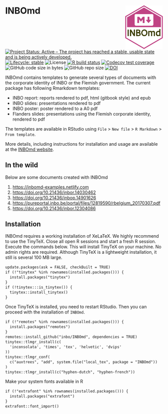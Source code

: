 # INBOmd <img src="man/figures/logo.svg" align="right" alt="A hexagon with the word INBOmd and the Markdown logo" width="120" />

[![Project Status: Active – The project has reached a stable, usable state and is being actively developed.](https://www.repostatus.org/badges/latest/active.svg)](https://www.repostatus.org/#active)
[![Lifecycle: stable](https://lifecycle.r-lib.org/articles/figures/lifecycle-stable.svg)](https://lifecycle.r-lib.org/articles/stages.html#stable)
![License](https://img.shields.io/github/license/inbo/INBOmd)
[![R build status](https://github.com/inbo/inbomd/workflows/check%20package%20on%20main/badge.svg)](https://github.com/inbo/inbomd/actions)
[![Codecov test coverage](https://codecov.io/gh/inbo/inbomd/branch/main/graph/badge.svg)](https://codecov.io/gh/inbo/inbomd?branch=main)
![GitHub code size in bytes](https://img.shields.io/github/languages/code-size/inbo/inbomd.svg)
![GitHub repo size](https://img.shields.io/github/repo-size/inbo/inbomd.svg)
[![DOI](https://zenodo.org/badge/66824259.svg)](https://zenodo.org/badge/latestdoi/66824259)

INBOmd contains templates to generate several types of documents with the corporate identity of INBO or the Flemish government. The current package has following Rmarkdown templates:

- INBO report: reports rendered to pdf, html (gitbook style) and epub
- INBO slides: presentations rendered to pdf
- INBO poster: poster rendered to a A0 pdf
- Flanders slides: presentations using the Flemish corporate identity, rendered to pdf

The templates are available in RStudio using `File` > `New file` > `R Markdown` > `From template`.

More details, including instructions for installation and usage are available at the [INBOmd website](https://inbomd.netlify.app/articles/introduction.html).

## In the wild

Below are some documents created with INBOmd

1. https://inbomd-examples.netlify.com
1. https://doi.org/10.21436/inbor.14030462
1. https://doi.org/10.21436/inbop.14901626
1. https://pureportal.inbo.be/portal/files/12819590/rbelgium_20170307.pdf
1. https://doi.org/10.21436/inbor.12304086

## Installation

INBOmd requires a working installation of XeLaTeX. We highly recommend to use the TinyTeX. Close all open R sessions and start a fresh R session. Execute the commands below. This will install TinyTeX on your machine. No admin rights are required. Although TinyTeX is a lightweight installation, it still is several 100 MB large.

```
update.packages(ask = FALSE, checkBuilt = TRUE)
if (!"tinytex" %in% rownames(installed.packages())) {
  install.packages("tinytex")
}
if (!tinytex:::is_tinytex()) {
  tinytex::install_tinytex()
}
```

Once TinyTeX is installed, you need to restart RStudio. Then you can proceed with the installation of `INBOmd`.

```
if (!"remotes" %in% rownames(installed.packages())) {
  install.packages("remotes")
}
remotes::install_github("inbo/INBOmd", dependencies = TRUE)
tinytex::tlmgr_install(c(
  'inconsolata', 'times', 'tex', 'helvetic', 'dvips'
))
tinytex::tlmgr_conf(
  c("auxtrees", "add", system.file("local_tex", package = "INBOmd"))
)
tinytex::tlmgr_install(c("hyphen-dutch", "hyphen-french"))
```

Make your system fonts available in R

```
if (!"extrafont" %in% rownames(installed.packages())) {
  install.packages("extrafont")
}
extrafont::font_import()
```
